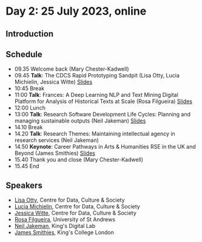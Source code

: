 # Day 2: 25 July 2023, online

## Introduction

## Schedule

- 09.35 Welcome back (Mary Chester-Kadwell)
- 09.45 **Talk**: The CDCS Rapid Prototyping Sandpit (Lisa Otty, Lucia Michielin, Jessica Witte) [Slides](SandpitCDCSRSEDHSummerSchoolFinal.pdf)
- 10:45 Break
- 11:00 **Talk**: Frances: A Deep Learning NLP and Text Mining Digital Platform for Analysis of Historical Texts at Scale (Rosa Filgueira) [Slides](Frances_Research_Software_Engineering_Summer_School_2023%20.pdf)
- 12:00 Lunch
- 13:00 **Talk**: Research Software Development Life Cycles: Planning and managing sustainable outputs (Neil Jakeman) [Slides](DH_RSE_2023_SDLC_Jakeman_.pdf)
- 14.10 Break
- 14.20 **Talk**: Research Themes: Maintaining intellectual agency in research services (Neil Jakeman) 
- 14.50 **Keynote**: Career Pathways in Arts & Humanities RSE in the UK and Beyond (James Smithies) [Slides](https://docs.google.com/presentation/d/e/2PACX-1vTevX5tNqaPajA70l7QnihZcb-mfQfo6nkfc6Z72Giz7Nf1NKBrkSGcyVFdn-BOWQ/pub?start=false&loop=false&delayms=3000#slide=id.p1)
- 15.40 Thank you and close (Mary Chester-Kadwell)
- 15.45 End

## Speakers

- [Lisa Otty](https://www.ed.ac.uk/profile/dr-lisa-otty), Centre for Data, Culture & Society
- [Lucia Michielin](https://www.ed.ac.uk/profile/dr-lucia-michielin), Centre for Data, Culture & Society
- [Jessica Witte](https://www.research.ed.ac.uk/en/persons/jessica-witte), Centre for Data, Culture & Society
- [Rosa Filgueira](https://risweb.st-andrews.ac.uk/portal/en/persons/rosa-filgueira(17359710-bd0c-4dbe-b7f1-b6ea81601008).html), University of St Andrews
- [Neil Jakeman](https://kdl.kcl.ac.uk/who-we-are/neil-jakeman/), King's Digital Lab
- [James Smithies](https://www.kcl.ac.uk/people/james-smithies), King's College London
